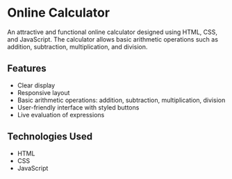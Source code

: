 # Online Calculator

An attractive and functional online calculator designed using HTML, CSS, and JavaScript. The calculator allows basic arithmetic operations such as addition, subtraction, multiplication, and division.



## Features

- Clear display
- Responsive layout
- Basic arithmetic operations: addition, subtraction, multiplication, division
- User-friendly interface with styled buttons
- Live evaluation of expressions

## Technologies Used

- HTML
- CSS
- JavaScript
